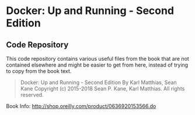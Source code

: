 # Docker: Up and Running - Second Edition
## Code Repository

This code repository contains various useful files from the book that are not contained elsewhere and might be easier to get from here, instead of trying to copy from the book text.

> Docker: Up and Running - Second Edition
> By Karl Matthias, Sean Kane
> Copyright (c) 2015-2018 Sean P. Kane, Karl Matthias. All rights reserved.

Book Info: http://shop.oreilly.com/product/0636920153566.do
